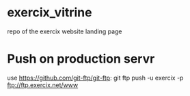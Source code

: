 exercix_vitrine
===============

repo of the exercix website landing page



Push on production servr
========================
use https://github.com/git-ftp/git-ftp:
git ftp push -u exercix -p <password> ftp://ftp.exercix.net/www
